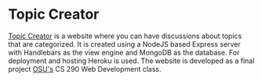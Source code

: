# Topic Creator
[Topic Creator](https://topic-creator.herokuapp.com/) is a website where you can have discussions about topics that are categorized. It is created using a NodeJS based Express server with Handlebars as the view engine and MongoDB as the database. For deployment and hosting Heroku is used. The website is developed as a final project [OSU's](http://oregonstate.edu/) CS 290 Web Development class.
